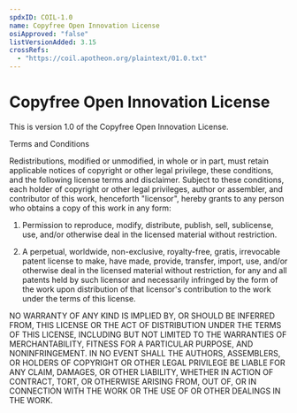 ```yaml
---
spdxID: COIL-1.0
name: Copyfree Open Innovation License
osiApproved: "false"
listVersionAdded: 3.15
crossRefs: 
  - "https://coil.apotheon.org/plaintext/01.0.txt"
---
```


# Copyfree Open Innovation License

This is version 1.0 of the Copyfree Open Innovation License.

  
Terms and Conditions

  
Redistributions, modified or unmodified, in whole or in part, must retain applicable notices of copyright or other legal privilege, these conditions, and the following license terms and disclaimer. Subject to these conditions, each holder of copyright or other legal privileges, author or assembler, and contributor of this work, henceforth "licensor", hereby grants to any person who obtains a copy of this work in any form:

1. Permission to reproduce, modify, distribute, publish, sell, sublicense, use, and/or otherwise deal in the licensed material without restriction.

2. A perpetual, worldwide, non-exclusive, royalty-free, gratis, irrevocable patent license to make, have made, provide, transfer, import, use, and/or otherwise deal in the licensed material without restriction, for any and all patents held by such licensor and necessarily infringed by the form of the work upon distribution of that licensor's contribution to the work under the terms of this license.

NO WARRANTY OF ANY KIND IS IMPLIED BY, OR SHOULD BE INFERRED FROM, THIS LICENSE OR THE ACT OF DISTRIBUTION UNDER THE TERMS OF THIS LICENSE, INCLUDING BUT NOT LIMITED TO THE WARRANTIES OF MERCHANTABILITY, FITNESS FOR A PARTICULAR PURPOSE, AND NONINFRINGEMENT. IN NO EVENT SHALL THE AUTHORS, ASSEMBLERS, OR HOLDERS OF COPYRIGHT OR OTHER LEGAL PRIVILEGE BE LIABLE FOR ANY CLAIM, DAMAGES, OR OTHER LIABILITY, WHETHER IN ACTION OF CONTRACT, TORT, OR OTHERWISE ARISING FROM, OUT OF, OR IN CONNECTION WITH THE WORK OR THE USE OF OR OTHER DEALINGS IN THE WORK.

